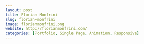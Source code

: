 ```yaml
---
layout: post
title: Florian Monfrini
slug: florian-monfrini
image: florianmonfrini.png
website: http://florianmonfrini.com/
categories: [Portfolio, Single Page, Animation, Responsive]
---
```

